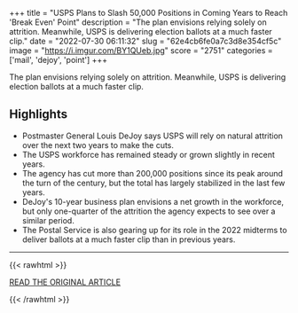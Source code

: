 +++
title = "USPS Plans to Slash 50,000 Positions in Coming Years to Reach 'Break Even' Point"
description = "The plan envisions relying solely on attrition. Meanwhile, USPS is delivering election ballots at a much faster clip."
date = "2022-07-30 06:11:32"
slug = "62e4cb6fe0a7c3d8e354cf5c"
image = "https://i.imgur.com/BY1QUeb.jpg"
score = "2751"
categories = ['mail', 'dejoy', 'point']
+++

The plan envisions relying solely on attrition. Meanwhile, USPS is delivering election ballots at a much faster clip.

## Highlights

- Postmaster General Louis DeJoy says USPS will rely on natural attrition over the next two years to make the cuts.
- The USPS workforce has remained steady or grown slightly in recent years.
- The agency has cut more than 200,000 positions since its peak around the turn of the century, but the total has largely stabilized in the last few years.
- DeJoy's 10-year business plan envisions a net growth in the workforce, but only one-quarter of the attrition the agency expects to see over a similar period.
- The Postal Service is also gearing up for its role in the 2022 midterms to deliver ballots at a much faster clip than in previous years.

---

{{< rawhtml >}}
  <p class="article-category">
    <a target="_blank" href="https://www.govexec.com/workforce/2022/07/usps-plans-slash-50000-positions-coming-years-reach-break-even-point/375096/">READ THE ORIGINAL ARTICLE</a>
  </p>
{{< /rawhtml >}}
